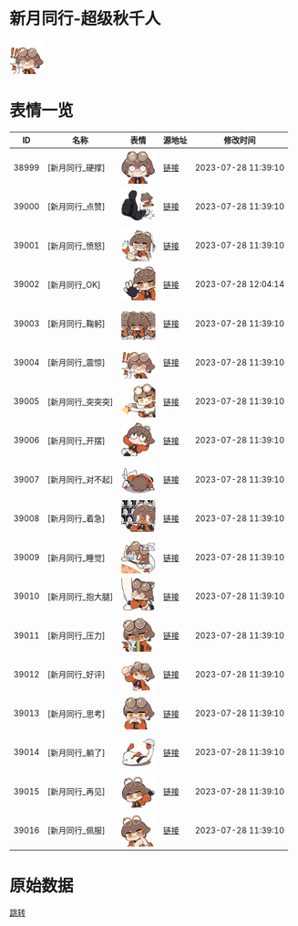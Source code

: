 # 新月同行-超级秋千人

<img src="./cover.png" height="60" alt="cover" />

# 表情一览

|ID|名称|表情|源地址|修改时间|
|----|----|----|----|----|
|38999|[新月同行_硬撑]|<img src="./pic/038999_%5B新月同行_硬撑%5D.png" height="60" alt="硬撑"/>|[链接](https://i0.hdslb.com/bfs/garb/item/362ce06a5ef163ce56d09d28fdc7ef09e27583b4.png)|2023-07-28 11:39:10|
|39000|[新月同行_点赞]|<img src="./pic/039000_%5B新月同行_点赞%5D.png" height="60" alt="点赞"/>|[链接](https://i0.hdslb.com/bfs/garb/item/d671c36fda204c9f5263625a7c1d61adbf2b8057.png)|2023-07-28 11:39:10|
|39001|[新月同行_愤怒]|<img src="./pic/039001_%5B新月同行_愤怒%5D.png" height="60" alt="愤怒"/>|[链接](https://i0.hdslb.com/bfs/garb/item/cf2b0f76c8ca8445cef02237c22a83f433f52d7f.png)|2023-07-28 11:39:10|
|39002|[新月同行_OK]|<img src="./pic/039002_%5B新月同行_OK%5D.png" height="60" alt="OK"/>|[链接](https://i0.hdslb.com/bfs/garb/item/a4ec74ec39f633b7aac575bf64a40ba1ecc0444e.png)|2023-07-28 12:04:14|
|39003|[新月同行_鞠躬]|<img src="./pic/039003_%5B新月同行_鞠躬%5D.png" height="60" alt="鞠躬"/>|[链接](https://i0.hdslb.com/bfs/garb/item/e758d6290d0509ab31665499dd9635dd7a57ffa8.png)|2023-07-28 11:39:10|
|39004|[新月同行_震惊]|<img src="./pic/039004_%5B新月同行_震惊%5D.png" height="60" alt="震惊"/>|[链接](https://i0.hdslb.com/bfs/garb/item/39b07cb96ceac23c579a855e03c5fa276889d5be.png)|2023-07-28 11:39:10|
|39005|[新月同行_突突突]|<img src="./pic/039005_%5B新月同行_突突突%5D.png" height="60" alt="突突突"/>|[链接](https://i0.hdslb.com/bfs/garb/item/c52feae58c0f75cfe85ef98feb159e318b288cf4.png)|2023-07-28 11:39:10|
|39006|[新月同行_开摆]|<img src="./pic/039006_%5B新月同行_开摆%5D.png" height="60" alt="开摆"/>|[链接](https://i0.hdslb.com/bfs/garb/item/bbc492f38e4f7afe3dd863393ebb6204c5804ff6.png)|2023-07-28 11:39:10|
|39007|[新月同行_对不起]|<img src="./pic/039007_%5B新月同行_对不起%5D.png" height="60" alt="对不起"/>|[链接](https://i0.hdslb.com/bfs/garb/item/7a0efa6139b0c9d23260ab5208b5e94c66b382e4.png)|2023-07-28 11:39:10|
|39008|[新月同行_着急]|<img src="./pic/039008_%5B新月同行_着急%5D.png" height="60" alt="着急"/>|[链接](https://i0.hdslb.com/bfs/garb/item/485c70b3013736edd4cf71fdb0f27882611855d9.png)|2023-07-28 11:39:10|
|39009|[新月同行_睡觉]|<img src="./pic/039009_%5B新月同行_睡觉%5D.png" height="60" alt="睡觉"/>|[链接](https://i0.hdslb.com/bfs/garb/item/dadd774c5db204081b80d2af459385368019fe80.png)|2023-07-28 11:39:10|
|39010|[新月同行_抱大腿]|<img src="./pic/039010_%5B新月同行_抱大腿%5D.png" height="60" alt="抱大腿"/>|[链接](https://i0.hdslb.com/bfs/garb/item/8e2761709e53af6d10a900d9bb6c383a787e9228.png)|2023-07-28 11:39:10|
|39011|[新月同行_压力]|<img src="./pic/039011_%5B新月同行_压力%5D.png" height="60" alt="压力"/>|[链接](https://i0.hdslb.com/bfs/garb/item/3e29322f01163ef0859dec465b6bec63da8efea9.png)|2023-07-28 11:39:10|
|39012|[新月同行_好评]|<img src="./pic/039012_%5B新月同行_好评%5D.png" height="60" alt="好评"/>|[链接](https://i0.hdslb.com/bfs/garb/item/20c4a0ad6668afcaf564637cb1dc4d803d8e590e.png)|2023-07-28 11:39:10|
|39013|[新月同行_思考]|<img src="./pic/039013_%5B新月同行_思考%5D.png" height="60" alt="思考"/>|[链接](https://i0.hdslb.com/bfs/garb/item/4e95b9aa08c4b99c31be7b5864463bd1d804f301.png)|2023-07-28 11:39:10|
|39014|[新月同行_躺了]|<img src="./pic/039014_%5B新月同行_躺了%5D.png" height="60" alt="躺了"/>|[链接](https://i0.hdslb.com/bfs/garb/item/39cf091ada2bfdb949d4c4ea8535f590e94c1bf0.png)|2023-07-28 11:39:10|
|39015|[新月同行_再见]|<img src="./pic/039015_%5B新月同行_再见%5D.png" height="60" alt="再见"/>|[链接](https://i0.hdslb.com/bfs/garb/item/912c25c5b7883d1df602469801a96a6ef6650eee.png)|2023-07-28 11:39:10|
|39016|[新月同行_佩服]|<img src="./pic/039016_%5B新月同行_佩服%5D.png" height="60" alt="佩服"/>|[链接](https://i0.hdslb.com/bfs/garb/item/6da270f8d6cf39b967a1a1fc74209226dc8f66fa.png)|2023-07-28 11:39:10|

# 原始数据

[跳转](./raw.json)

